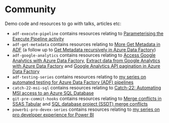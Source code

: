 # Community 

Demo code and resources to go with talks, articles etc:
* `adf-execute-pipeline` contains resources relating to [Parameterising the Execute Pipeline activity](https://richardswinbank.net/adf/parameterising_the_execute_pipeline_activity)
* `adf-get-metadata` contains resources relating to [More Get Metadata in ADF](https://richardswinbank.net/adf/get_more_metadata) (a follow up to [Get Metadata recursively in Azure Data Factory](https://richardswinbank.net/adf/get_metadata_recursively_in_azure_data_factory))
* `adf-google-analytics` contains resources relating to [Access Google Analytics with Azure Data Factory](https://richardswinbank.net/adf/access_google_analytics_with_azure_data_factory), [Extract data from Google Analytics with Azure Data Factory](https://richardswinbank.net/adf/extract_data_from_google_analytics_with_azure_data_factory) and [Google Analytics API pagination in Azure Data Factory](https://richardswinbank.net/adf/google_analytics_api_pagination_in_azure_data_factory)
* `adf-testing-series` contains resources relating to [my series on automated testing for Azure Data Factory (ADF) pipelines](https://richardswinbank.net/adf/set_up_automated_testing_for_azure_data_factory)
* `catch-22-msi-sql` contains resources relating to [Catch-22: Automating MSI access to an Azure SQL Database](https://richardswinbank.net/azure/catch_22_automating_msi_access_to_azure_sql_database)
* `git-pre-commit-hooks` contains resources relating to [Merge conflicts in SSAS Tabular](https://richardswinbank.net/ssas/ssas_tabular_merge_conflicts) and [SQL database project (SSDT) merge conflicts](https://richardswinbank.net/ssdt/ssdt_merge_conflicts)
* `powerbi-pro-devex-series` contains resources relating to [my series on pro developer experience for Power BI](https://richardswinbank.net/pbi/pro_devex_for_powerbi)
